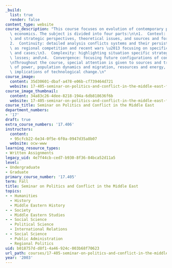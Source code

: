```yaml
---
_build:
  list: true
  render: false
content_type: website
course_description: "This course focuses on evolution of contemporary politics and\
  \ economics. The subject is divided into four parts:\n\n1.  Context: historical\
  \ and strategic perspectives, theoretical issues, and sources and forms of conflict;\n\
  2.  Continuity: detailed analysis conflicts systems and their persistence, as well\
  \ as regional competition and recent wars \u2013 focusing on specific countries\
  \ and cases;\n3.  Complexity: highlighting situation specific strategic gains and\
  \ losses; and\n4.  Convergence: focusing future configurations of conflict and cooperation.\n\
  \nThroughout the course, special attention is given to sources and transformations\
  \ of power, population dynamics and migration, resources and energy, as well as\
  \ implications of technological change.\n"
course_image:
  content: 35d30601-dbaf-a478-e06b-cf739464d721
  website: 17-405-seminar-on-politics-and-conflict-in-the-middle-east-fall-2003
course_image_thumbnail:
  content: 34a83c26-4dee-8218-194a-6db818636f6b
  website: 17-405-seminar-on-politics-and-conflict-in-the-middle-east-fall-2003
course_title: Seminar on Politics and Conflict in the Middle East
department_numbers:
- '17'
draft: true
extra_course_numbers: '17.406'
instructors:
  content:
  - 95cfcb22-6e34-0f5e-6f0a-0947d35a8b07
  website: ocw-www
learning_resource_types:
- Written Assignments
legacy_uid: 4e7f44cb-ced7-b930-8f36-84bca52d11a5
level:
- Undergraduate
- Graduate
primary_course_number: '17.405'
term: Fall
title: Seminar on Politics and Conflict in the Middle East
topics:
- - Humanities
  - History
  - Middle Eastern History
- - Society
  - Middle Eastern Studies
- - Social Science
  - Political Science
  - International Relations
- - Social Science
  - Public Administration
  - Regional Politics
uid: b018757d-d8f1-4a46-924c-003b68f70623
url_path: courses/17-405-seminar-on-politics-and-conflict-in-the-middle-east-fall-2003
year: '2003'
---
```

